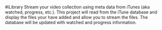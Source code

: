 #iLibrary
Stream your video collection using meta data from iTunes (aka watched, progress, etc.). This project will read from the iTune database and display the files 
your have added and allow you to stream the files. The database will be updated with watched and progress information.
